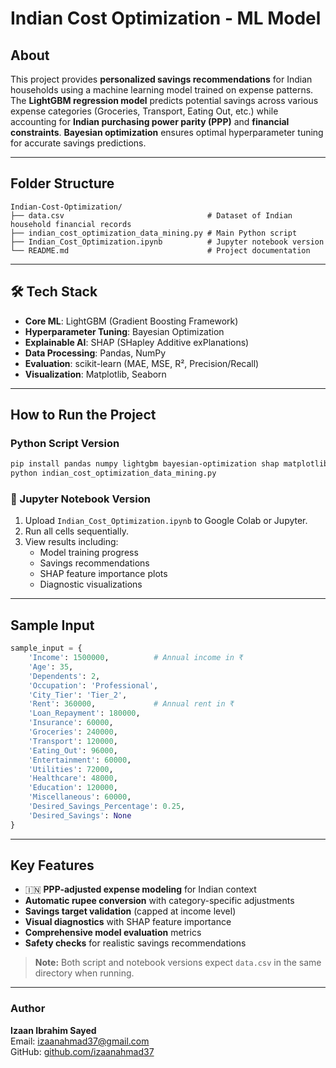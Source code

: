 # Indian Cost Optimization - ML Model

## About

This project provides **personalized savings recommendations** for Indian households using a machine learning model trained on expense patterns. The **LightGBM regression model** predicts potential savings across various expense categories (Groceries, Transport, Eating Out, etc.) while accounting for **Indian purchasing power parity (PPP)** and **financial constraints**. **Bayesian optimization** ensures optimal hyperparameter tuning for accurate savings predictions.

---

## Folder Structure

```
Indian-Cost-Optimization/
├── data.csv                                # Dataset of Indian household financial records
├── indian_cost_optimization_data_mining.py # Main Python script
├── Indian_Cost_Optimization.ipynb          # Jupyter notebook version
└── README.md                               # Project documentation
```

---

## 🛠 Tech Stack

- **Core ML**: LightGBM (Gradient Boosting Framework)
- **Hyperparameter Tuning**: Bayesian Optimization
- **Explainable AI**: SHAP (SHapley Additive exPlanations)
- **Data Processing**: Pandas, NumPy
- **Evaluation**: scikit-learn (MAE, MSE, R², Precision/Recall)
- **Visualization**: Matplotlib, Seaborn

---

## How to Run the Project

### Python Script Version

```bash
pip install pandas numpy lightgbm bayesian-optimization shap matplotlib seaborn scikit-learn
python indian_cost_optimization_data_mining.py
```

### 📓 Jupyter Notebook Version

1. Upload `Indian_Cost_Optimization.ipynb` to Google Colab or Jupyter.
2. Run all cells sequentially.
3. View results including:
   - Model training progress
   - Savings recommendations
   - SHAP feature importance plots
   - Diagnostic visualizations

---

## Sample Input

```python
sample_input = {
    'Income': 1500000,          # Annual income in ₹
    'Age': 35,
    'Dependents': 2,
    'Occupation': 'Professional',
    'City_Tier': 'Tier_2',
    'Rent': 360000,             # Annual rent in ₹
    'Loan_Repayment': 180000,
    'Insurance': 60000,
    'Groceries': 240000,
    'Transport': 120000,
    'Eating_Out': 96000,
    'Entertainment': 60000,
    'Utilities': 72000,
    'Healthcare': 48000,
    'Education': 120000,
    'Miscellaneous': 60000,
    'Desired_Savings_Percentage': 0.25,
    'Desired_Savings': None
}
```

---

## Key Features

- 🇮🇳 **PPP-adjusted expense modeling** for Indian context
- **Automatic rupee conversion** with category-specific adjustments
- **Savings target validation** (capped at income level)
- **Visual diagnostics** with SHAP feature importance
- **Comprehensive model evaluation** metrics
- **Safety checks** for realistic savings recommendations

> **Note:** Both script and notebook versions expect `data.csv` in the same directory when running.

---

### **Author**  
**Izaan Ibrahim Sayed**  
Email: izaanahmad37@gmail.com  
GitHub: [github.com/izaanahmad37](https://github.com/izaanibrahim37) 
